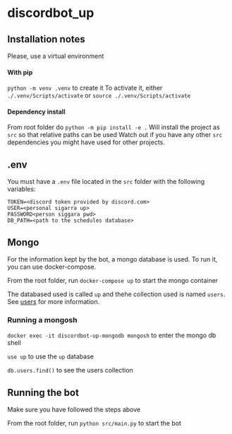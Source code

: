 # discordbot_up


## Installation notes

Please, use a virtual environment

#### With pip
`python -m venv .venv` to create it
To activate it, either
`./.venv/Scripts/activate` or `source ./.venv/Scripts/activate`

#### Dependency install
From root folder do
`python -m pip install -e .`
Will install the project as `src` so that relative paths can be used
Watch out if you have any other `src` dependencies you might have used for other projects.

## .env
You must have a `.env` file located in the `src` folder with the following variables:
```
TOKEN=<discord token provided by discord.com>
USER=<personal sigarra up>
PASSWORD<person siggara pwd>
DB_PATH=<path to the schedules database>
```

## Mongo

For the information kept by the bot, a mongo database is used. To run it, you can use docker-compose.

From the root folder, run `docker-compose up` to start the mongo container

The databased used is called `up` and thehe collection used is named `users`. See [users](/src/user.py) for more information.

### Running a mongosh

`docker exec -it discordbot-up-mongodb mongosh` to enter the mongo db shell

`use up` to use the `up` database

`db.users.find()` to see the users collection

## Running the bot

Make sure you have followed the steps above

From the root folder, run `python src/main.py` to start the bot
